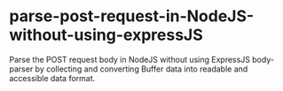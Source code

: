 # parse-post-request-in-NodeJS-without-using-expressJS
Parse the POST request body in NodeJS without using ExpressJS body-parser by collecting and converting Buffer data into readable and accessible data format.
